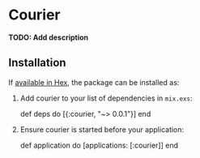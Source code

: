 # Courier

**TODO: Add description**

## Installation

If [available in Hex](https://hex.pm/docs/publish), the package can be installed as:

  1. Add courier to your list of dependencies in `mix.exs`:

        def deps do
          [{:courier, "~> 0.0.1"}]
        end

  2. Ensure courier is started before your application:

        def application do
          [applications: [:courier]]
        end

